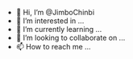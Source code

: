 - 👋 Hi, I’m @JimboChinbi
- 👀 I’m interested in ...
- 🌱 I’m currently learning ...
- 💞️ I’m looking to collaborate on ...
- 📫 How to reach me ...

<!---
JimboChinbi/JimboChinbi is a ✨ special ✨ repository because its `README.md` (this file) appears on your GitHub profile.
You can click the Preview link to take a look at your changes.
--->
